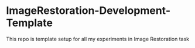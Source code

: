 # ImageRestoration-Development-Template
This repo is template setup for all my experiments in Image Restoration task
